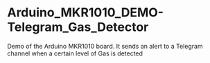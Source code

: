 # Arduino_MKR1010_DEMO-Telegram_Gas_Detector
Demo of the Arduino MKR1010 board. It sends an alert to a Telegram channel when a certain level of Gas is detected
